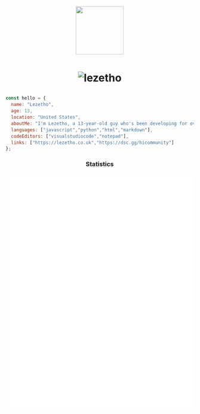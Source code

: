 # <p align=center> <img src="https://i.imgur.com/7GF2qrW.png" width=128 height=128></p>
# <p align=center> <img src="https://komarev.com/ghpvc/?username=lezetho&label=Views&color=aec6cf&style=flat" alt="lezetho" /> </p>

```javascript
const hello = {
  name: "Lezetho",
  age: 13,
  location: "United States",
  aboutMe: "I'm Lezetho, a 13-year-old guy who's been developing for over 5 years. I mainly code things including Discord Bots and websites; however, I'm currently learning PHP to expand my knowledge and develop products for Ctrlpanel.gg.",
  languages: ["javascript","python","html","markdown"],
  codeEditors: ["visualstudiocode","notepad"],
  links: ["https://lezetho.co.uk","https://dsc.gg/hicommunity"]
};
```

### <p align=center> Statistics </p>

<img align="left" src="./github-metrics.svg" alt="Github Metrics" /><img align="right" src="./wakatime-metrics.svg" alt="Wakatime Metrics" />
